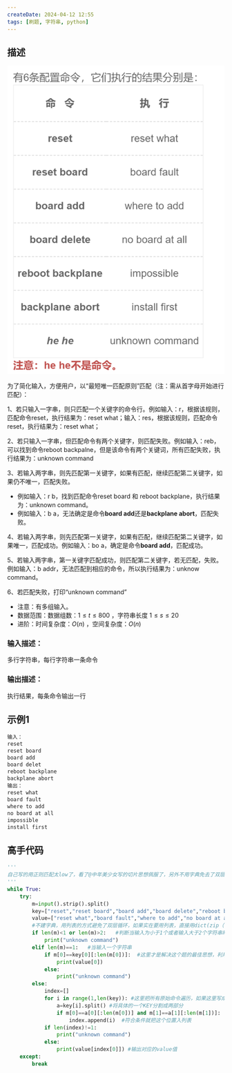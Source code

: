 ```yaml
---
createDate: 2024-04-12 12:55
tags: [刷题, 字符串, python]
---
```

## 描述

![300](asset/HJ66_描述图片.png)

为了简化输入，方便用户，以“最短唯一匹配原则”匹配（注：需从首字母开始进行匹配）：

1、若只输入一字串，则只匹配一个关键字的命令行。例如输入：r，根据该规则，匹配命令reset，执行结果为：reset what；输入：res，根据该规则，匹配命令reset，执行结果为：reset what；

2、若只输入一字串，但匹配命令有两个关键字，则匹配失败。例如输入：reb，可以找到命令reboot backpalne，但是该命令有两个关键词，所有匹配失败，执行结果为：unknown command

3、若输入两字串，则先匹配第一关键字，如果有匹配，继续匹配第二关键字，如果仍不唯一，匹配失败。

- 例如输入：r b，找到匹配命令reset board 和 reboot backplane，执行结果为：unknown command。
- 例如输入：b a，无法确定是命令**board add**还是**backplane abort**，匹配失败。

4、若输入两字串，则先匹配第一关键字，如果有匹配，继续匹配第二关键字，如果唯一，匹配成功。例如输入：bo a，确定是命令**board add**，匹配成功。

5、若输入两字串，第一关键字匹配成功，则匹配第二关键字，若无匹配，失败。例如输入：b addr，无法匹配到相应的命令，所以执行结果为：unknow command。

6、若匹配失败，打印“unknown command”

- 注意：有多组输入。
- 数据范围：数据组数：$1≤t≤800$ ，字符串长度 $1≤s≤20$ 
- 进阶：时间复杂度：$O(n)$ ，空间复杂度：$O(n)$ 

### 输入描述：

多行字符串，每行字符串一条命令

### 输出描述：

执行结果，每条命令输出一行

## 示例1
```0
输入：
reset
reset board
board add
board delet
reboot backplane
backplane abort
输出：
reset what
board fault
where to add
no board at all
impossible
install first
```
## 高手代码
```python
'''
自己写的用正则匹配太low了，看了@中年美少女写的切片思想佩服了，另外不用字典免去了双层循环的做法，偷来粘在这里供大家欣赏。
'''
while True:
    try:
        m=input().strip().split()
        key=["reset","reset board","board add","board delete","reboot backplane","backplane abort"]
        value=["reset what","board fault","where to add","no board at all","impossible","install first"]
        #不建字典，用列表的方式避免了双层循环，如果实在要用列表，直接用dict(zip（list1,list2）)合成字典都行.
        if len(m)<1 or len(m)>2:   #判断当输入为小于1个或者输入大于2个字符串时，不符合命令，就报未知命令
            print("unknown command")
        elif len(m)==1:   #当输入一个字符串
            if m[0]==key[0][:len(m[0])]:  #这里才是解决这个题的最佳思想，利用切片的思想来匹配
                print(value[0])
            else:
                print("unknown command")
        else:
            index=[]
            for i in range(1,len(key)): #这里把所有原始命令遍历，如果这里写成(len(key)+1),也就是1..6，那么下面的key[i]要改成k[i-1]才符合逻辑
                a=key[i].split() #将具体的一个KEY分割成两部分
                if m[0]==a[0][:len(m[0])] and m[1]==a[1][:len(m[1])]:  #然后去匹配被分割的key,这里不可能有reset这种单独的，因为上面条件已经限制了。
                    index.append(i)  #符合条件就把这个位置入列表
            if len(index)!=1:
                print("unknown command")
            else:
                print(value[index[0]]) #输出对应的value值
    except:
        break
```